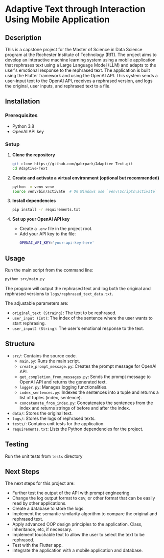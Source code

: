 # Adaptive Text through Interaction Using Mobile Application

## Description
This is a capstone project for the Master of Science in Data Science program at the Rochester Institute of Technology (RIT). The project aims to develop an interactive machine learning system using a mobile application that rephrases text using a Large Language Model (LLM) and adapts to the user's emotional response to the rephrased text. The application is built using the Flutter framework and using the OpenAI API.
This system sends a user-input text to the OpenAI API, receives a rephrased version, and logs the original, user inputs, and rephrased text to a file.

## Installation

### Prerequisites
- Python 3.8
- OpenAI API key

### Setup
1. **Clone the repository**
    ```bash
    git clone https://github.com/gabrpark/Adaptive-Text.git
    cd Adaptive-Text
    ```

2. **Create and activate a virtual environment (optional but recommended)**
    ```bash
    python -m venv venv
    source venv/bin/activate  # On Windows use `venv\Scripts\activate`
    ```

3. **Install dependencies**
    ```bash
    pip install -r requirements.txt
    ```

4. **Set up your OpenAI API key**
    - Create a `.env` file in the project root.
    - Add your API key to the file:
        ```bash
        OPENAI_API_KEY='your-api-key-here'
        ```

## Usage

Run the main script from the command line:

```bash
python src/main.py
```

The program will output the rephrased text and log both the original and rephrased versions to `logs/rephrased_text_data.txt`.

The adjustable parameters are:
- `original_text (Straing)`: The text to be rephrased.
- `user_input (Int)`: The index of the sentence where the user wants to start rephrasing.
- `user_input2 (String)`: The user's emotional response to the text.

## Structure

- `src/`: Contains the source code.
    - `main.py`: Runs the main script.
    - `create_prompt_message.py`: Creates the prompt message for OpenAI API.
    - `get_completion_from_messages.py`: Sends the prompt message to OpenAI API and returns the generated text.
    - `logger.py`: Manages logging functionalities.
    - `index_sentences.py`: Indexes the sentences into a tuple and returns a list of tuples (index, sentence).
    - `concatenate_from_index.py`: Concatenates the sentences from the index and returns strings of before and after the index.
- `data/`: Stores the original text.
- `logs/`: Stores the logs of rephrased texts.
- `tests/`: Contains unit tests for the application.
- `requirements.txt`: Lists the Python dependencies for the project.

## Testing

Run the unit tests from `tests` directory

## Next Steps
The next steps for this project are:
- Further test the output of the API with prompt engineering.
- Change the log output format to csv, or other format that can be easily read by other applications.
- Create a database to store the logs.
- Implement the semantic similarity algorithm to compare the original and rephrased text.
- Apply advanced OOP design principles to the application. Class, inheritance, etc, if necessary.
- Implement touchable text to allow the user to select the text to be rephrased.
- Test with the Flutter app.
- Integrate the application with a mobile application and database.